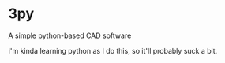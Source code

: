 # 3py
 A simple python-based CAD software

I'm kinda learning python as I do this, so it'll probably suck a bit.
